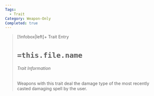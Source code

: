```yaml
---
Tags:
  - Trait
Category: Weapon-Only
Completed: true
---
```

> [!infobox|left]+ Trait Entry
> # `=this.file.name`
> ###### Trait Information
> Weapons with this trait deal the damage type of the most recently casted damaging spell by the user.